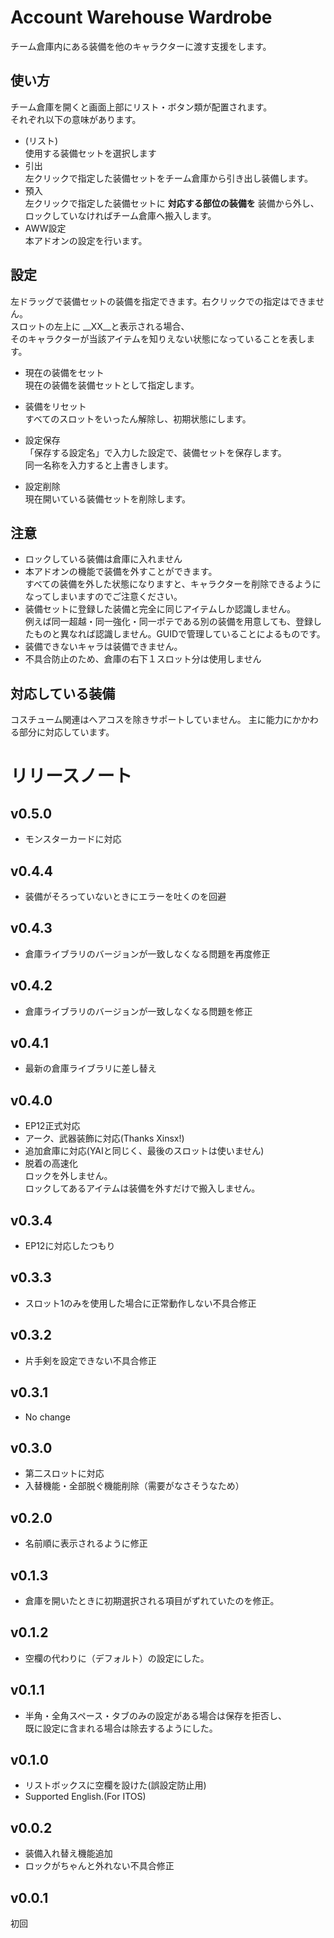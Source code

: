 # Account Warehouse Wardrobe
チーム倉庫内にある装備を他のキャラクターに渡す支援をします。  

## 使い方
チーム倉庫を開くと画面上部にリスト・ボタン類が配置されます。  
それぞれ以下の意味があります。
* (リスト)  
使用する装備セットを選択します
* 引出  
左クリックで指定した装備セットをチーム倉庫から引き出し装備します。
* 預入  
左クリックで指定した装備セットに __対応する部位の装備を__ 装備から外し、ロックしていなければチーム倉庫へ搬入します。
* AWW設定  
本アドオンの設定を行います。

## 設定
左ドラッグで装備セットの装備を指定できます。右クリックでの指定はできません。  
スロットの左上に __XX__と表示される場合、  
そのキャラクターが当該アイテムを知りえない状態になっていることを表します。

* 現在の装備をセット  
現在の装備を装備セットとして指定します。
 
* 装備をリセット  
すべてのスロットをいったん解除し、初期状態にします。

* 設定保存  
「保存する設定名」で入力した設定で、装備セットを保存します。  
同一名称を入力すると上書きします。

* 設定削除  
現在開いている装備セットを削除します。

## 注意
* ロックしている装備は倉庫に入れません
* 本アドオンの機能で装備を外すことができます。  
すべての装備を外した状態になりますと、キャラクターを削除できるようになってしまいますのでご注意ください。
* 装備セットに登録した装備と完全に同じアイテムしか認識しません。  
例えば同一超越・同一強化・同一ポテである別の装備を用意しても、登録したものと異なれば認識しません。GUIDで管理していることによるものです。
* 装備できないキャラは装備できません。  
* 不具合防止のため、倉庫の右下１スロット分は使用しません

## 対応している装備
コスチューム関連はへアコスを除きサポートしていません。
主に能力にかかわる部分に対応しています。
　　　
# リリースノート
## v0.5.0
* モンスターカードに対応
## v0.4.4
* 装備がそろっていないときにエラーを吐くのを回避
## v0.4.3
* 倉庫ライブラリのバージョンが一致しなくなる問題を再度修正
## v0.4.2
* 倉庫ライブラリのバージョンが一致しなくなる問題を修正
## v0.4.1
* 最新の倉庫ライブラリに差し替え
## v0.4.0
* EP12正式対応
* アーク、武器装飾に対応(Thanks Xinsx!)
* 追加倉庫に対応(YAIと同じく、最後のスロットは使いません)
* 脱着の高速化  
ロックを外しません。  
ロックしてあるアイテムは装備を外すだけで搬入しません。
## v0.3.4
* EP12に対応したつもり
## v0.3.3
* スロット1のみを使用した場合に正常動作しない不具合修正
## v0.3.2
* 片手剣を設定できない不具合修正
## v0.3.1
* No change
## v0.3.0
* 第二スロットに対応
* 入替機能・全部脱ぐ機能削除（需要がなさそうなため）
## v0.2.0
* 名前順に表示されるように修正
## v0.1.3
* 倉庫を開いたときに初期選択される項目がずれていたのを修正。
## v0.1.2
* 空欄の代わりに（デフォルト）の設定にした。
## v0.1.1
* 半角・全角スペース・タブのみの設定がある場合は保存を拒否し、  
既に設定に含まれる場合は除去するようにした。
## v0.1.0
* リストボックスに空欄を設けた(誤設定防止用)
* Supported English.(For ITOS)

## v0.0.2
* 装備入れ替え機能追加
* ロックがちゃんと外れない不具合修正
## v0.0.1
初回
